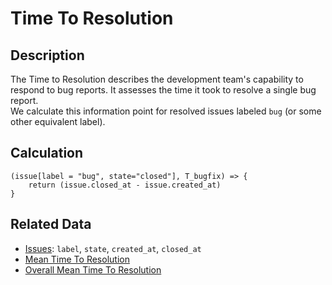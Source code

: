 # Time To Resolution

## Description

The Time to Resolution describes the development team's capability to respond to bug reports. It assesses the time it took to resolve a single bug report.  
We calculate this information point for resolved issues labeled `bug` (or some other equivalent label).

## Calculation

```
(issue[label = "bug", state="closed"], T_bugfix) => {
    return (issue.closed_at - issue.created_at)
}
```

## Related Data

- [Issues](Issue.md): `label`, `state`, `created_at`, `closed_at`
- [Mean Time To Resolution](meanTimeToResolution.md)
- [Overall Mean Time To Resolution](OverallMeanTimeToResolution.md)
